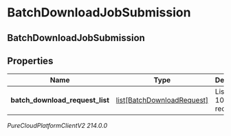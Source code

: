# BatchDownloadJobSubmission

## BatchDownloadJobSubmission

## Properties

|Name | Type | Description | Notes|
|------------ | ------------- | ------------- | -------------|
| **batch_download_request_list** | [list[BatchDownloadRequest]](BatchDownloadRequest) | List of up to 100 items requested | |



_PureCloudPlatformClientV2 214.0.0_
